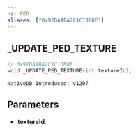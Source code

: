 ```yaml
---
ns: PED
aliases: ["0x92DAABA2C1C10B0E"]
---
```

## _UPDATE_PED_TEXTURE

```c
// 0x92DAABA2C1C10B0E
void _UPDATE_PED_TEXTURE(int textureId);
```

```
NativeDB Introduced: v1207
```

## Parameters
* **textureId**:
